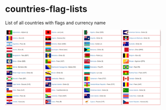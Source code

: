 # countries-flag-lists
List of all countries with flags and currency name

![Sample 1](/assets/sample1.png)
